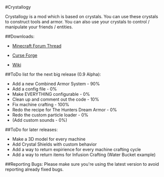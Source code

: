 #Crystallogy

Crystallogy is a mod which is based on crystals. You can use these crystals to construct tools and armor.
You can also use your crystals to control / manipulate your friends / entities.

##Downloads:
* [Minecraft Forum Thread](http://www.minecraftforum.net/forums/mapping-and-modding/minecraft-mods/wip-mods/2667161-crystallogy)

* [Curse Forge](http://minecraft.curseforge.com/projects/crystallogy/files)

* [Wiki](https://github.com/COM8/Crystallogy/wiki)

##ToDo list for the next big release (0.9 Alpha):
* Add a new Combined Armor System - 90%
* Add a config file - 0%
* Make EVERYTHING configurable - 0%
* Clean up and comment out the code - 10%
* Fix machine crafting - 100%
* Redo the recipe for The Hunters Dream Armor - 0%
* Redo the custom particle loader - 0%
* (Add custom sounds - 0%)

##ToDo for later releases:
* Make a 3D model for every machine
* Add Crystal Shields with custom behavior
* Add a way to return expirience for every machine crafting cycle
* Add a way to return items for Infusion Crafting (Water Bucket example)

##Reporting Bugs:
Please make sure you're using the latest version to avoid reporting already fixed bugs.
